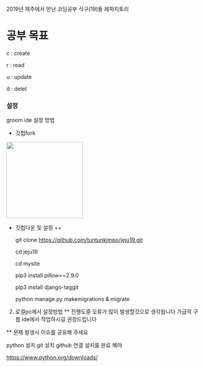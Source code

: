2019년 제주에서 만난 코딩공부 식구(19)들 레파지토리

# 공부 목표

c : create

r : read

u : update

d : delet


### 설정

groom ide 설정 방법

+ 깃헙fork

<img width="200" src="https://user-images.githubusercontent.com/12974446/51506545-246e9080-1e30-11e9-8fb0-84912434e068.png">

+ 깃헙다운 및 설정
++

    git clone https://github.com/tuntunkimpo/jeju19.git
    
    cd jeju19

    cd mysite

    pip3 install pillow==2.9.0

    pip3 install django-taggit

    python manage.py makemigrations & migrate









2. 로컬pc에서 설정방법
** 진행도중 오류가 많이 발생할것으로 생각됩니다 가급적 구름 ide에서 작업하시길 권장드립니다

** 문제 발생시 이슈를 공유해 주세요


python 설치
git 설치
github 연결
설치를 완료 해야

https://www.python.org/downloads/
